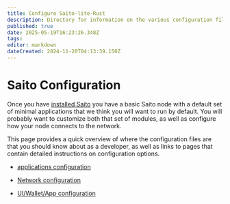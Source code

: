 ```yaml
---
title: Configure Saito-lite-Rust
description: Directory for information on the various configuration files which dictate how a Saito-lite-Rust client operates.
published: true
date: 2025-05-19T16:23:26.348Z
tags: 
editor: markdown
dateCreated: 2024-11-20T04:13:39.150Z
---
```


# Saito Configuration

Once you have [installed Saito](/install) you have a basic Saito node with a default set of minimal applications that we think you will want to run by default. You will probably want to customize both that set of modules, as well as configure how your node connects to the network.

This page provides a quick overview of where the configuration files are that you should know about as a developer, as well as links to pages that contain detailed instructions on configuration options.


- [applications configuration](/config/applications)

- [Network configuration](/config/network)

- [UI/Wallet/App configuration](/config/settings)

